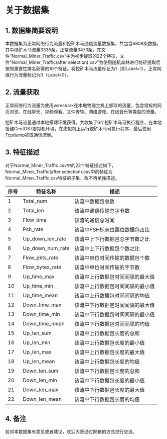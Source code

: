 # 关于数据集

## 1. 数据集简要说明

本数据集为正常网络行为流量和挖矿木马通信流量数据集，共包含6808条数据，其中挖矿木马流量3335条，正常流量3473条。在文件“Normal_Miner_Traffic.csv”中为初步提取的22个特征，文件“Normal_Miner_Traffic(after selection).csv”为使用随机森林进行特征提取后按照重要性排名获得的10个特征。将挖矿木马流量标记为1（即Label=1），正常网络行为流量标记为0（Label=0）。

## 2. 流量获取

正常网络行为流量为使用wireshark在本地物理主机上抓取的流量，包含常规的网页浏览、在线聊天、视频观看、文件传输、网络游戏、在线音乐等类型的流量。

挖矿木马流量通过本地搭建环境获得。共收集了6个挖矿木马可执行程序，在本地搭建CentOS7虚拟机环境，在虚拟机上运行挖矿木马可执行程序，最后使用Tcpdump抓取通信流量。

## 3. 特征描述

对于Normal_Miner_Traffic.csv中的22个特征描述如下，Normal_Miner_Traffic(after selection).csv中的特征为Normal_Miner_Traffic.csv特征的子集，故不再单独描述。

| **序号** | **特征名称**     | **描述**                         |
| -------- | ---------------- | -------------------------------- |
| 1        | Total_num        | 该流中数据包总数                 |
| 2        | Total_len        | 该流中通信传输总字节数           |
| 3        | Flow_time        | 该流的通信总时间                 |
| 4        | Psh_rate         | 该流中PSH标志位置位数据包占比    |
| 5        | Up_down_len_rate | 该流中上下行数据包总字节数之比   |
| 6        | Up_down_num_rate | 该流中上下行数据包个数之比       |
| 7        | Flow_pkts_rate   | 该流中单位时间传输的数据包个数   |
| 8        | Flow_bytes_rate  | 该流中单位时间传输的字节数       |
| 9        | Up_time_max      | 该流中上行数据包时间间隔的最大值 |
| 10       | Up_time_min      | 该流中上行数据包时间间隔的最小值 |
| 11       | Up_time_mean     | 该流中上行数据包时间间隔的均值   |
| 12       | Down_time_max    | 该流中下行数据包时间间隔的最大值 |
| 13       | Down_time_min    | 该流中下行数据包时间间隔的最小值 |
| 14       | Down_time_mean   | 该流中下行数据包时间间隔的均值   |
| 15       | Up_len_sum       | 该流中上行数据包长度的总和       |
| 16       | Up_len_min       | 该流中上行数据包长度的最小值     |
| 17       | Up_len_max       | 该流中上行数据包长度的最大值     |
| 18       | Up_len_mean      | 该流中上行数据包长度的均值       |
| 19       | Down_len_sum     | 该流中下行数据包长度的总和       |
| 20       | Down_len_min     | 该流中下行数据包长度的最小值     |
| 21       | Down_len_max     | 该流中下行数据包长度的最大值     |
| 22       | Down_len_mean    | 该流中下行数据包长度的均值       |

## 4. 备注

若对本数据集有意见或者建议，欢迎大家通过邮箱的方式进行交流。
